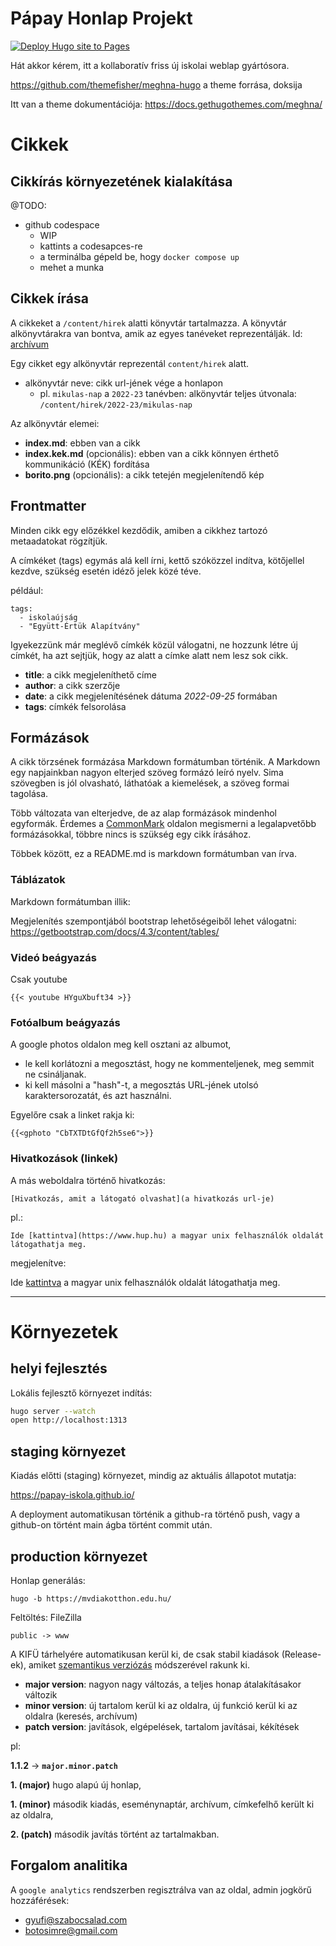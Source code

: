 # Pápay Honlap Projekt

[![Deploy Hugo site to Pages](https://github.com/papay-iskola/papay-iskola.github.io/actions/workflows/hugo.yml/badge.svg)](https://github.com/papay-iskola/papay-iskola.github.io/actions/workflows/hugo.yml)

Hát akkor kérem, itt a kollaboratív friss új iskolai weblap gyártósora.

https://github.com/themefisher/meghna-hugo a theme forrása, doksija

Itt van a theme dokumentációja: https://docs.gethugothemes.com/meghna/


# Cikkek

## Cikkírás környezetének kialakítása

@TODO:

- github codespace
  - WIP
  - kattints a codesapces-re
  - a terminálba gépeld be, hogy `docker compose up`
  - mehet a munka

## Cikkek írása

A cikkeket a `/content/hirek` alatti könyvtár tartalmazza. A könyvtár alkönyvtárakra van bontva, amik az egyes tanéveket reprezentálják. ld: [archívum](archívum)

Egy cikket egy alkönyvtár reprezentál `content/hirek` alatt.
- alkönyvtár neve: cikk url-jének vége a honlapon
  - pl. `mikulas-nap` a `2022-23` tanévben: alkönyvtár teljes útvonala: `/content/hirek/2022-23/mikulas-nap`

Az alkönyvtár elemei:
- **index.md**: ebben van a cikk
- **index.kek.md** (opcionális): ebben van a cikk könnyen érthető kommunikáció (KÉK) fordítása
- **borito.png** (opcionális): a cikk tetején megjelenítendő kép

## Frontmatter

Minden cikk egy előzékkel kezdődik, amiben a cikkhez tartozó metaadatokat rögzítjük.

A címkéket (tags) egymás alá kell írni, kettő szóközzel indítva, kötőjellel kezdve, szükség esetén idéző jelek közé téve.

például:

```
tags:
  - iskolaújság
  - "Együtt-Értük Alapítvány"
```

Igyekezzünk már meglévő címkék közül válogatni, ne hozzunk létre új címkét, ha azt sejtjük,
hogy az alatt a címke alatt nem lesz sok cikk.

- **title**: a cikk megjeleníthető címe
- **author**: a cikk szerzője
- **date**: a cikk megjelenítésének dátuma *2022-09-25* formában
- **tags**: címkék felsorolása

## Formázások

A cikk törzsének formázása Markdown formátumban történik. A Markdown egy napjainkban nagyon elterjed szöveg formázó leíró nyelv.
Sima szövegben is jól olvasható, láthatóak a kiemelések, a szöveg formai tagolása.

Több változata van elterjedve, de az alap formázások mindenhol egyformák. Érdemes a [CommonMark](https://commonmark.org/help/) oldalon megismerni a legalapvetőbb
formázásokkal, többre nincs is szükség egy cikk írásához.

Többek között, ez a README.md is markdown formátumban van írva.

### Táblázatok

Markdown formátumban illik: 

Megjelenítés szempontjából bootstrap lehetőségeiből lehet válogatni: https://getbootstrap.com/docs/4.3/content/tables/

### Videó beágyazás

Csak youtube
```
{{< youtube HYguXbuft34 >}}
```
### Fotóalbum beágyazás

A google photos oldalon meg kell osztani az albumot,
- le kell korlátozni a megosztást, hogy ne kommenteljenek, meg semmit ne csináljanak.
- ki kell másolni a "hash"-t, a megosztás URL-jének utolsó karaktersorozatát, és azt használni.

Egyelőre csak a linket rakja ki:

```
{{<gphoto "CbTXTDtGfQf2h5se6">}}
```

### Hivatkozások (linkek)

A más weboldalra történő hivatkozás:

```
[Hivatkozás, amit a látogató olvashat](a hivatkozás url-je)
```

pl.:

```
Ide [kattintva](https://www.hup.hu) a magyar unix felhasználók oldalát látogathatja meg.
```

megjelenítve:

Ide [kattintva](https://www.hup.hu) a magyar unix felhasználók oldalát látogathatja meg.


---
# Környezetek

## helyi fejlesztés


Lokális fejlesztő környezet indítás:

```bash
hugo server --watch
open http://localhost:1313
```

## staging környezet

Kiadás előtti (staging) környezet, mindig az aktuális állapotot mutatja:

https://papay-iskola.github.io/

A deployment automatikusan történik a github-ra történő push, vagy a github-on történt main ágba történt commit után.

## production környezet

Honlap generálás:

```
hugo -b https://mvdiakotthon.edu.hu/
```

Feltöltés: FileZilla

```
public -> www
```

A KIFÜ tárhelyére automatikusan kerül ki, de csak stabil kiadások (Release-ek), amiket [szemantikus verziózás](https://semver.org/) módszerével rakunk ki.

- **major version**: nagyon nagy változás, a teljes honap átalakításakor változik
- **minor version**: új tartalom kerül ki az oldalra, új funkció kerül ki az oldalra (keresés, archívum)
- **patch version**: javítások, elgépelések, tartalom javításai, kékítések

pl:

**1.1.2** -> **`major.minor.patch`**

**1. (major)** hugo alapú új honlap,

**1. (minor)** második kiadás, eseménynaptár, archívum, címkefelhő került ki az oldalra,

**2. (patch)** második javítás történt az tartalmakban.


## Forgalom analitika

A `google analytics` rendszerben regisztrálva van az oldal, admin jogkörű hozzáférések:

- gyufi@szabocsalad.com
- botosimre@gmail.com
